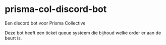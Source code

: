 # prisma-col-discord-bot


Een discord bot voor Prisma Collective

Deze bot heeft een ticket queue systeem die bijhoud welke order er aan de beurt is.

